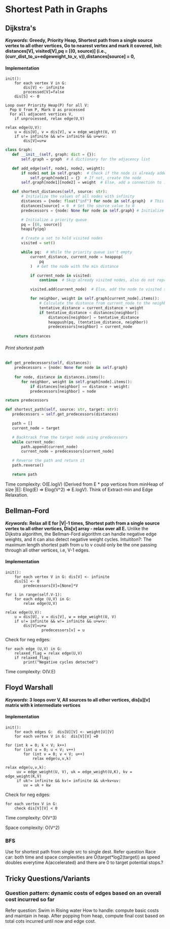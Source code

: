 # Shortest Path in Graphs 

## Dijkstra's

**_Keywords_: Greedy, Priority Heap, Shortest path from a single source vertex to all other vertices, Go to nearest vertex and mark it covered, Init: distances[V], visited[V],pq = [(0, source)] (i.e., (curr_dist_to_u+edgeweight_to_v, v)),distances[source] = 0,**

#### Implementation
```
init():
	for each vertex V in G: 
		dis[V] <- infinite
		processed[V]=false
	dis[S] <- 0
	
Loop over Priority Heap(P) for all V:
  Pop U from P, Mark U as processed
  For all adjacent vertices V, 
    if unprocessed, relax edge(U,V)
  	
relax edge(U,V):
	u = dis[U], v = dis[V], w = edge_weight(U, V)
	if u!= infinite && w!= infinite && u+w<v:
		dis[V]=u+w

```

```python
class Graph:
   def __init__(self, graph: dict = {}):
       self.graph = graph  # A dictionary for the adjacency list

   def add_edge(self, node1, node2, weight):
       if node1 not in self.graph:  # Check if the node is already added
           self.graph[node1] = {}  # If not, create the node
       self.graph[node1][node2] = weight  # Else, add a connection to its neighbor

   def shortest_distances(self, source: str):
       # Initialize the values of all nodes with infinity
       distances = {node: float("inf") for node in self.graph}  # This will contain final distances. This is also used as intermediate comparison of distances (bets so far) to avoid pushign redundant edges to heap. Hence, this cannot be used as visited set.
       distances[source] = 0  # Set the source value to 0
       predecessors = {node: None for node in self.graph} # Initialize the predecessors dictionary to track the path

       # Initialize a priority queue
       pq = [(0, source)]
       heapify(pq)

       # Create a set to hold visited nodes
       visited = set()

       while pq:  # While the priority queue isn't empty
           current_distance, current_node = heappop(
               pq
           )  # Get the node with the min distance

           if current_node in visited:
               continue  # Skip already visited nodes, also do not reprocess redundant longer distances stored in the heap

           visited.add(current_node)  # Else, add the node to visited set

           for neighbor, weight in self.graph[current_node].items():
		       # Calculate the distance from current_node to the neighbor
		       tentative_distance = current_distance + weight
		       if tentative_distance < distances[neighbor]:
		           distances[neighbor] = tentative_distance
		           heappush(pq, (tentative_distance, neighbor))
	               predecessors[neighbor] = current_node
	
	return distances
```

###### Print shortest path
```python
def get_predecessors(self, distances):
	predecessors = {node: None for node in self.graph}
	
	for node, distance in distances.items():
	   for neighbor, weight in self.graph[node].items():
	       if distances[neighbor] == distance + weight:
		   predecessors[neighbor] = node

return predecessors

def shortest_path(self, source: str, target: str):
   predecessors = self.get_predecessors(distances)

   path = []
   current_node = target

   # Backtrack from the target node using predecessors
   while current_node:
       path.append(current_node)
       current_node = predecessors[current_node]

   # Reverse the path and return it
   path.reverse()

   return path
```

Time complexity: O(E.logV) (Derived from  E * pop vertices from minHeap of size |E|: Elog(E) => Elog(V^2) => E.logV). Think of Extract-min and Edge Relaxation.

## Bellman–Ford 
**_Keywords_: Relax all E for |V|-1 times, Shortest path from a single source vertex to all other vertices, Dis[v] array - relax over all E.**
Unlike the Dijkstra algorithm, the Bellman-Ford algorithm can handle negative edge weights, and it can also detect negative weight cycles.
Intuititon?: The maximum length shortest path from u to v could only be the one passing through all other vertices, i.e, V-1 edges. 

#### Implementation
```
init():
	for each vertex V in G: dis[V] <- infinite
	dis[S] <- 0
        predecessors[V]=[None]*V

for i in range(self.V-1):		
	for each edge (U,V) in G:
		relax edge(U,V)
		   
relax edge(U,V):
	u = dis[U], v = dis[V], w = edge_weight(U, V)
	if u!= infinite && w!= infinite && u+w<v:
		dis[V]=u+w
                predecessors[v] = u

```

Check for neg edges:
```
for each edge (U,V) in G:
	relaxed_flag = relax edge(U,V)
	if relaxed_flag:
		print("Negative cycles detected")
```
		
Time complexity: O(V.E)

## Floyd Warshall

**_Keywords_: 3 loops over V, All sources to all other vertices, dis[u][v] matrix with k intermediate vertices**

#### Implementation
```
init():	 
	for each edges G:  dis[U][V] <- weight[U][V]
	for each vertex V in G:  dis[V][V] =0

for (int k = 0; k < V; k++)
	for (int u = 0; u < V; v++)
		for (int v = 0; v < V; u++) 
			relax edge(u,v,k)			
		   
relax edge(u,v,k):
	 uv = edge_weight(U, V), uk = edge_weight(U,K), kv = edge_weight(K,V)
	 if uk!= infinite && kv!= infinite && uk+kv<uv:
		uv = uk + kw
```

Check for neg edges:
```
for each vertex V in G:
	check dis[V][V] < 0
``` 
		
Time complexity: O(V^3)

Space complexity: O(V^2)

### BFS 
Use for shortest path from single src to single dest.
Refer question Race car: both time and space complexities are O(target*log2(target)) as speed doubles everytime A(accelerated) and there are 0 to target potential stops.?

## Tricky Questions/Variants
### Question pattern: dynamic costs of edges based on an overall cost incurred so far 
Refer question: Swim in Rising water
How to handle: compute basic costs and maintain in heap. After popping from heap, compute final cost based on total cots incurred until now and edge cost. 
